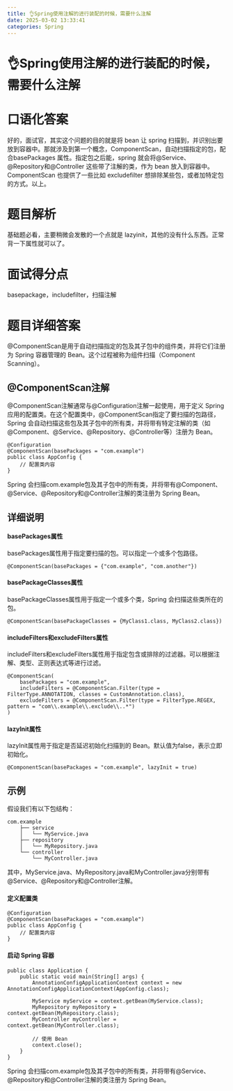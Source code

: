 ```yaml
---
title: 👌Spring使用注解的进行装配的时候，需要什么注解
date: 2025-03-02 13:33:41
categories: Spring
---
```

# 👌Spring使用注解的进行装配的时候，需要什么注解

# 口语化答案
好的，面试官，其实这个问题的目的就是将 bean 让 spring 扫描到，并识别出要放到容器中。那就涉及到第一个概念，ComponentScan，自动扫描指定的包，配合basePackages 属性。指定包之后能，spring 就会将@Service、@Repository和@Controller 这些带了注解的类，作为 bean 放入到容器中。ComponentScan 也提供了一些比如 excludefilter 想排除某些包，或者加特定包的方式。以上。

# 题目解析
基础题必看，主要稍微会发散的一个点就是 lazyinit，其他的没有什么东西。正常背一下属性就可以了。

# 面试得分点
basepackage，includefilter，扫描注解

# 题目详细答案
@ComponentScan是用于自动扫描指定的包及其子包中的组件类，并将它们注册为 Spring 容器管理的 Bean。这个过程被称为组件扫描（Component Scanning）。

## @ComponentScan注解
@ComponentScan注解通常与@Configuration注解一起使用，用于定义 Spring 应用的配置类。在这个配置类中，@ComponentScan指定了要扫描的包路径，Spring 会自动扫描这些包及其子包中的所有类，并将带有特定注解的类（如@Component、@Service、@Repository、@Controller等）注册为 Bean。

```plain
@Configuration
@ComponentScan(basePackages = "com.example")
public class AppConfig {
    // 配置类内容
}
```

Spring 会扫描com.example包及其子包中的所有类，并将带有@Component、@Service、@Repository和@Controller注解的类注册为 Spring Bean。

## 详细说明
#### basePackages属性
basePackages属性用于指定要扫描的包。可以指定一个或多个包路径。

```plain
@ComponentScan(basePackages = {"com.example", "com.another"})
```

#### basePackageClasses属性
basePackageClasses属性用于指定一个或多个类，Spring 会扫描这些类所在的包。

```plain
@ComponentScan(basePackageClasses = {MyClass1.class, MyClass2.class})
```

#### includeFilters和excludeFilters属性
includeFilters和excludeFilters属性用于指定包含或排除的过滤器。可以根据注解、类型、正则表达式等进行过滤。

```plain
@ComponentScan(
    basePackages = "com.example",
    includeFilters = @ComponentScan.Filter(type = FilterType.ANNOTATION, classes = CustomAnnotation.class),
    excludeFilters = @ComponentScan.Filter(type = FilterType.REGEX, pattern = "com\\.example\\.exclude\\..*")
)
```

#### lazyInit属性
lazyInit属性用于指定是否延迟初始化扫描到的 Bean。默认值为false，表示立即初始化。

```plain
@ComponentScan(basePackages = "com.example", lazyInit = true)
```

## 示例
假设我们有以下包结构：

```plain
com.example
    ├── service
    │   └── MyService.java
    ├── repository
    │   └── MyRepository.java
    └── controller
        └── MyController.java
```

其中，MyService.java、MyRepository.java和MyController.java分别带有@Service、@Repository和@Controller注解。

#### 定义配置类
```plain
@Configuration
@ComponentScan(basePackages = "com.example")
public class AppConfig {
    // 配置类内容
}
```

#### 启动 Spring 容器
```plain
public class Application {
    public static void main(String[] args) {
        AnnotationConfigApplicationContext context = new AnnotationConfigApplicationContext(AppConfig.class);
        
        MyService myService = context.getBean(MyService.class);
        MyRepository myRepository = context.getBean(MyRepository.class);
        MyController myController = context.getBean(MyController.class);
        
        // 使用 Bean
        context.close();
    }
}
```

Spring 会扫描com.example包及其子包中的所有类，并将带有@Service、@Repository和@Controller注解的类注册为 Spring Bean。